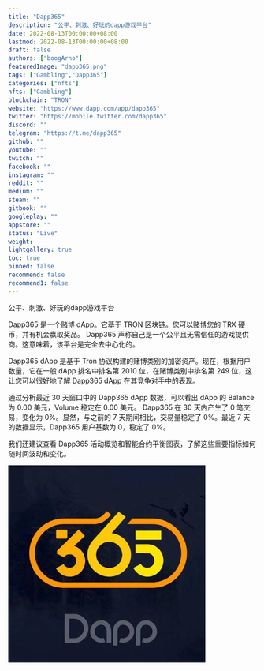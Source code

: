 ```yaml
---
title: "Dapp365"
description: "公平、刺激、好玩的dapp游戏平台"
date: 2022-08-13T00:00:00+08:00
lastmod: 2022-08-13T00:00:00+08:00
draft: false
authors: ["boogArno"]
featuredImage: "dapp365.png"
tags: ["Gambling","Dapp365"]
categories: ["nfts"]
nfts: ["Gambling"]
blockchain: "TRON"
website: "https://www.dapp.com/app/dapp365"
twitter: "https://mobile.twitter.com/dapp365"
discord: ""
telegram: "https://t.me/dapp365"
github: ""
youtube: ""
twitch: ""
facebook: ""
instagram: ""
reddit: ""
medium: ""
steam: ""
gitbook: ""
googleplay: ""
appstore: ""
status: "Live"
weight: 
lightgallery: true
toc: true
pinned: false
recommend: false
recommend1: false
---
```

公平、刺激、好玩的dapp游戏平台

Dapp365 是一个赌博 dApp。它基于 TRON 区块链。您可以赌博您的 TRX 硬币，并有机会赢取奖品。 Dapp365 声称自己是一个公平且无需信任的游戏提供商。这意味着，该平台是完全去中心化的。

Dapp365 dApp 是基于 Tron 协议构建的赌博类别的加密资产。现在，根据用户数量，它在一般 dApp 排名中排名第 2010 位，在赌博类别中排名第 249 位，这让您可以很好地了解 Dapp365 dApp 在其竞争对手中的表现。

通过分析最近 30 天窗口中的 Dapp365 dApp 数据，可以看出 dApp 的 Balance 为 0.00 美元，Volume 稳定在 0.00 美元。 Dapp365 在 30 天内产生了 0 笔交易，变化为 0%。显然，与之前的 7 天期间相比，交易量稳定了 0%。最近 7 天的数据显示，Dapp365 用户基数为 0，稳定了 0%。

我们还建议查看 Dapp365 活动概览和智能合约平衡图表，了解这些重要指标如何随时间波动和变化。

![uNSznWbE_400x400](uNSznWbE_400x400.jpg)
